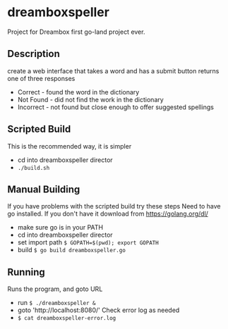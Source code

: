 # dreamboxspeller
Project for Dreambox first go-land project ever.
## Description
create a web interface that takes a word and has a submit button
returns one of three responses
* Correct - found the word in the dictionary
* Not Found - did not find the work in the dictionary
* Incorrect - not found but close enough to offer suggested spellings

## Scripted Build
This is the recommended way, it is simpler
* cd into dreamboxspeller director
* `./build.sh`

## Manual Building
If you have problems with the scripted build try these steps
Need to have go installed. If you don't have it download from https://golang.org/dl/
* make sure go is in your PATH
* cd into dreamboxspeller director
* set import path `$ GOPATH=$(pwd); export GOPATH`
* build `$ go build dreamboxspeller.go`

## Running
Runs the program, and goto URL
* run `$ ./dreamboxspeller &`
* goto 'http://localhost:8080/'
Check error log as needed
* `$ cat dreamboxspeller-error.log`
